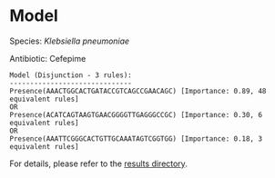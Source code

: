 
# Model

Species: *Klebsiella pneumoniae*

Antibiotic: Cefepime

```
Model (Disjunction - 3 rules):
------------------------------
Presence(AAACTGGCACTGATACCGTCAGCCGAACAGC) [Importance: 0.89, 48 equivalent rules]
OR
Presence(ACATCAGTAAGTGAACGGGGTTGAGGGCCGC) [Importance: 0.30, 6 equivalent rules]
OR
Presence(AAATTCGGGCACTGTTGCAAATAGTCGGTGG) [Importance: 0.18, 3 equivalent rules]

```

For details, please refer to the [results directory](../../../../../results/scm_b/klebsiella%20pneumoniae/cefepime/repeat_2/).

